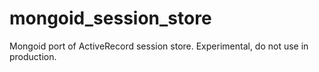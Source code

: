 mongoid_session_store
=====================

Mongoid port of ActiveRecord session store. Experimental, do not use in production.